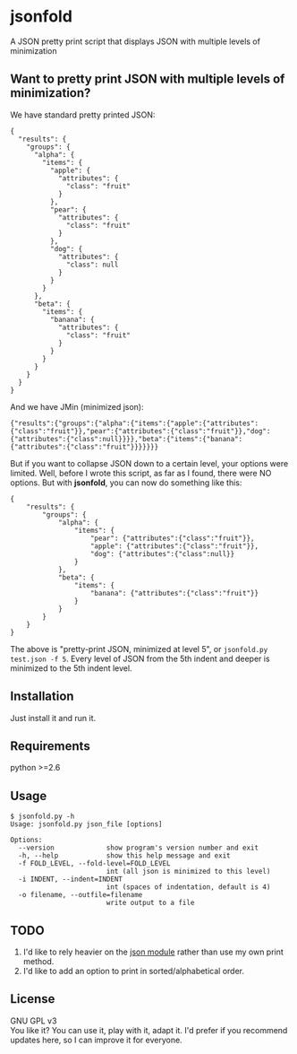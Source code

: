 # jsonfold
A JSON pretty print script that displays JSON with multiple levels of minimization

## Want to pretty print JSON with multiple levels of minimization?
We have standard pretty printed JSON:
```
{
  "results": {
    "groups": {
      "alpha": {
        "items": {
          "apple": {
            "attributes": {
              "class": "fruit"
            }
          },
          "pear": {
            "attributes": {
              "class": "fruit"
            }
          },
          "dog": {
            "attributes": {
              "class": null
            }
          }
        }
      },
      "beta": {
        "items": {
          "banana": {
            "attributes": {
              "class": "fruit"
            }
          }
        }
      }
    }
  }
}
```

And we have JMin (minimized json):
```
{"results":{"groups":{"alpha":{"items":{"apple":{"attributes":{"class":"fruit"}},"pear":{"attributes":{"class":"fruit"}},"dog":{"attributes":{"class":null}}}},"beta":{"items":{"banana":{"attributes":{"class":"fruit"}}}}}}}
```

But if you want to collapse JSON down to a certain level, your options were limited. Well, before I wrote this script, as far as I found, there were NO options. But with **jsonfold**, you can now do something like this:
```
{
    "results": {
        "groups": {
            "alpha": {
                "items": {
                    "pear": {"attributes":{"class":"fruit"}},
                    "apple": {"attributes":{"class":"fruit"}},
                    "dog": {"attributes":{"class":null}}
                }
            },
            "beta": {
                "items": {
                    "banana": {"attributes":{"class":"fruit"}}
                }
            }
        }
    }
}
```

The above is "pretty-print JSON, minimized at level 5", or ```jsonfold.py test.json -f 5```. Every level of JSON from the 5th indent and deeper is minimized to the 5th indent level.

## Installation
Just install it and run it.

## Requirements
python >=2.6

## Usage
```
$ jsonfold.py -h
Usage: jsonfold.py json_file [options]

Options:
  --version             show program's version number and exit
  -h, --help            show this help message and exit
  -f FOLD_LEVEL, --fold-level=FOLD_LEVEL
                        int (all json is minimized to this level)
  -i INDENT, --indent=INDENT
                        int (spaces of indentation, default is 4)
  -o filename, --outfile=filename
                        write output to a file
```

## TODO
1. I'd like to rely heavier on the [json module](https://docs.python.org/2.6/library/json.html) rather than use my own print method.
2. I'd like to add an option to print in sorted/alphabetical order.

## License
GNU GPL v3<br>
You like it? You can use it, play with it, adapt it. I'd prefer if you recommend updates here, so I can improve it for everyone.
